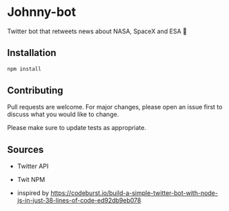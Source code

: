 # Johnny-bot

Twitter bot that retweets news about NASA, SpaceX and ESA 🚀

## Installation



```bash
npm install
```


## Contributing
Pull requests are welcome. For major changes, please open an issue first to discuss what you would like to change.

Please make sure to update tests as appropriate.

## Sources

- Twitter API
- Twit NPM

- inspired by https://codeburst.io/build-a-simple-twitter-bot-with-node-js-in-just-38-lines-of-code-ed92db9eb078
